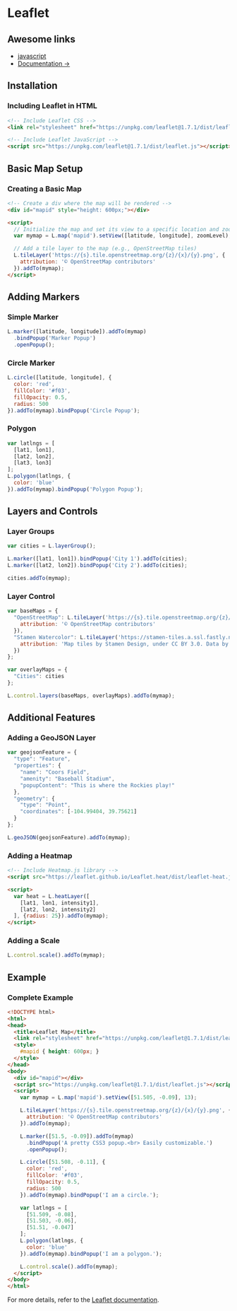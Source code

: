 
# Leaflet

## Awesome links

- [javascript](../languages/javascript.md)
- [Documentation ->](https://leafletjs.com/)

## Installation

### Including Leaflet in HTML
```html
<!-- Include Leaflet CSS -->
<link rel="stylesheet" href="https://unpkg.com/leaflet@1.7.1/dist/leaflet.css" />

<!-- Include Leaflet JavaScript -->
<script src="https://unpkg.com/leaflet@1.7.1/dist/leaflet.js"></script>
```

## Basic Map Setup

### Creating a Basic Map
```html
<!-- Create a div where the map will be rendered -->
<div id="mapid" style="height: 600px;"></div>

<script>
  // Initialize the map and set its view to a specific location and zoom level
  var mymap = L.map('mapid').setView([latitude, longitude], zoomLevel);

  // Add a tile layer to the map (e.g., OpenStreetMap tiles)
  L.tileLayer('https://{s}.tile.openstreetmap.org/{z}/{x}/{y}.png', {
    attribution: '© OpenStreetMap contributors'
  }).addTo(mymap);
</script>
```

## Adding Markers

### Simple Marker
```javascript
L.marker([latitude, longitude]).addTo(mymap)
  .bindPopup('Marker Popup')
  .openPopup();
```

### Circle Marker
```javascript
L.circle([latitude, longitude], {
  color: 'red',
  fillColor: '#f03',
  fillOpacity: 0.5,
  radius: 500
}).addTo(mymap).bindPopup('Circle Popup');
```

### Polygon
```javascript
var latlngs = [
  [lat1, lon1],
  [lat2, lon2],
  [lat3, lon3]
];
L.polygon(latlngs, {
  color: 'blue'
}).addTo(mymap).bindPopup('Polygon Popup');
```

## Layers and Controls

### Layer Groups
```javascript
var cities = L.layerGroup();

L.marker([lat1, lon1]).bindPopup('City 1').addTo(cities);
L.marker([lat2, lon2]).bindPopup('City 2').addTo(cities);

cities.addTo(mymap);
```

### Layer Control
```javascript
var baseMaps = {
  "OpenStreetMap": L.tileLayer('https://{s}.tile.openstreetmap.org/{z}/{x}/{y}.png', {
    attribution: '© OpenStreetMap contributors'
  }),
  "Stamen Watercolor": L.tileLayer('https://stamen-tiles.a.ssl.fastly.net/watercolor/{z}/{x}/{y}.jpg', {
    attribution: 'Map tiles by Stamen Design, under CC BY 3.0. Data by OpenStreetMap, under ODbL.'
  })
};

var overlayMaps = {
  "Cities": cities
};

L.control.layers(baseMaps, overlayMaps).addTo(mymap);
```

## Additional Features

### Adding a GeoJSON Layer
```javascript
var geojsonFeature = {
  "type": "Feature",
  "properties": {
    "name": "Coors Field",
    "amenity": "Baseball Stadium",
    "popupContent": "This is where the Rockies play!"
  },
  "geometry": {
    "type": "Point",
    "coordinates": [-104.99404, 39.75621]
  }
};

L.geoJSON(geojsonFeature).addTo(mymap);
```

### Adding a Heatmap
```html
<!-- Include Heatmap.js library -->
<script src="https://leaflet.github.io/Leaflet.heat/dist/leaflet-heat.js"></script>

<script>
  var heat = L.heatLayer([
    [lat1, lon1, intensity1],
    [lat2, lon2, intensity2]
  ], {radius: 25}).addTo(mymap);
</script>
```

### Adding a Scale
```javascript
L.control.scale().addTo(mymap);
```

## Example

### Complete Example
```html
<!DOCTYPE html>
<html>
<head>
  <title>Leaflet Map</title>
  <link rel="stylesheet" href="https://unpkg.com/leaflet@1.7.1/dist/leaflet.css" />
  <style>
    #mapid { height: 600px; }
  </style>
</head>
<body>
  <div id="mapid"></div>
  <script src="https://unpkg.com/leaflet@1.7.1/dist/leaflet.js"></script>
  <script>
    var mymap = L.map('mapid').setView([51.505, -0.09], 13);

    L.tileLayer('https://{s}.tile.openstreetmap.org/{z}/{x}/{y}.png', {
      attribution: '© OpenStreetMap contributors'
    }).addTo(mymap);

    L.marker([51.5, -0.09]).addTo(mymap)
      .bindPopup('A pretty CSS3 popup.<br> Easily customizable.')
      .openPopup();

    L.circle([51.508, -0.11], {
      color: 'red',
      fillColor: '#f03',
      fillOpacity: 0.5,
      radius: 500
    }).addTo(mymap).bindPopup('I am a circle.');

    var latlngs = [
      [51.509, -0.08],
      [51.503, -0.06],
      [51.51, -0.047]
    ];
    L.polygon(latlngs, {
      color: 'blue'
    }).addTo(mymap).bindPopup('I am a polygon.');

    L.control.scale().addTo(mymap);
  </script>
</body>
</html>
```

For more details, refer to the [Leaflet documentation](https://leafletjs.com/).
